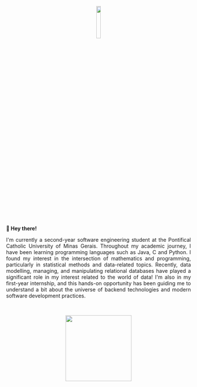 <br><p align="center" width=15%>
  <img width=15% src="https://i.pinimg.com/564x/9e/70/d9/9e70d9b7ae230434473aa6923739623a.jpg" /></p>

<b>🌱 Hey there!</b>
<p align="justify">
I'm currently a second-year software engineering student at the Pontifical Catholic University of Minas Gerais. Throughout my academic journey, I have been learning programming languages such as Java, C and Python. I found my interest in the intersection of mathematics and programming, particularly in statistical methods and data-related topics. Recently, data modelling, managing, and manipulating relational databases have played a significant role in my interest related to the world of data! I'm also in my first-year internship, and this hands-on opportunity has been guiding me to understand a bit about the universe of backend technologies and modern software development practices. 

<div><br><p align="center">
<img height="180em" src=""/></p>
</div>
